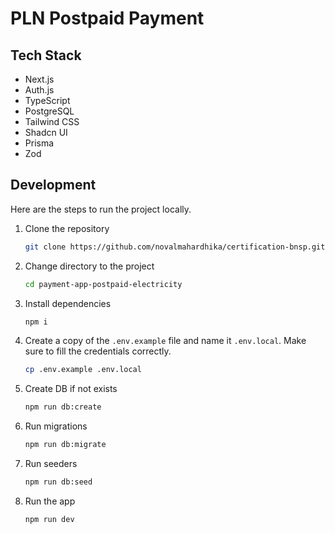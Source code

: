 # PLN Postpaid Payment

## Tech Stack

- Next.js
- Auth.js
- TypeScript
- PostgreSQL
- Tailwind CSS
- Shadcn UI
- Prisma
- Zod

## Development

Here are the steps to run the project locally.

1. Clone the repository

   ```bash
   git clone https://github.com/novalmahardhika/certification-bnsp.git
   ```

1. Change directory to the project

   ```bash
   cd payment-app-postpaid-electricity
   ```

1. Install dependencies

   ```bash
   npm i
   ```

1. Create a copy of the `.env.example` file and name it `.env.local`. Make sure to fill the credentials correctly.

   ```bash
   cp .env.example .env.local
   ```

1. Create DB if not exists

   ```bash
   npm run db:create
   ```

1. Run migrations

   ```bash
   npm run db:migrate
   ```

1. Run seeders

   ```bash
   npm run db:seed
   ```

1. Run the app

   ```bash
   npm run dev
   ```
